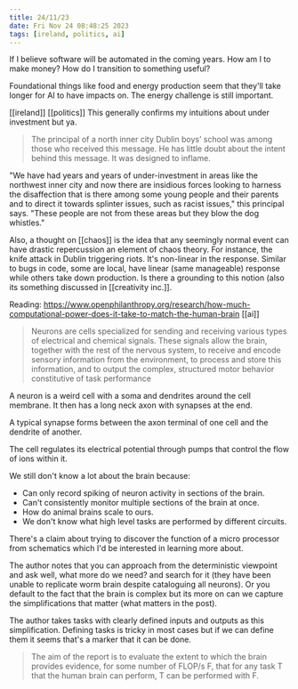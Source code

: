 ```yaml
---
title: 24/11/23
date: Fri Nov 24 08:48:25 2023
tags: [ireland, politics, ai]
---
```


If I believe software will be automated in the coming years. How am I to make money? How do I transition to something
useful?

Foundational things like food and energy production seem that they'll take longer for AI to have impacts on. The energy
challenge is still important.

[[ireland]] [[politics]] This generally confirms my intuitions about under investment but ya.

> The principal of a north inner city Dublin boys’ school was among those who received this message. He has little doubt
about the intent behind this message. It was designed to inflame.

"We have had years and years of under-investment in areas like the northwest inner city and now there are insidious
forces looking to harness the disaffection that is there among some young people and their parents and to direct it
towards splinter issues, such as racist issues," this principal says. "These people are not from these areas but they
blow the dog whistles."


Also, a thought on [[chaos]] is the idea that any seemingly normal event can have drastic repercussion an element of
chaos theory. For instance, the knife attack in Dublin triggering riots. It's non-linear in the response. Similar to
bugs in code, some are local, have linear (same manageable) response while others take down production. Is there a
grounding to this notion (also its something discussed in [[creativity inc.]].

Reading: https://www.openphilanthropy.org/research/how-much-computational-power-does-it-take-to-match-the-human-brain
[[ai]]

> Neurons are cells specialized for sending and receiving various types of electrical and chemical signals.
> These signals allow the brain, together with the rest of the nervous system, to receive and encode sensory information
> from the environment, to process and store this information, and to output the complex, structured motor behavior
> constitutive of task performance

A neuron is a weird cell with a soma and dendrites around the cell membrane. It then has a long neck axon with synapses at the end.

A typical synapse forms between the axon terminal of one cell and the dendrite of another.

The cell regulates its electrical potential through pumps that control the flow of ions within it.

We still don't know a lot about the brain because:
* Can only record spiking of neuron activity in sections of the brain.
* Can't consistently monitor multiple sections of the brain at once.
* How do animal brains scale to ours.
* We don't know what high level tasks are performed by different circuits.

There's a claim about trying to discover the function of a micro processor from schematics which I'd be interested in
learning more about.

The author notes that you can approach from the deterministic viewpoint and ask well, what more do we need? and search
for it (they have been unable to replicate worm brain despite cataloguing all neurons). Or you default to the fact that
the brain is complex but its more on can we capture the simplifications that matter (what matters in the post).

The author takes tasks with clearly defined inputs and outputs as this simplification. Defining tasks is tricky in most
cases but if we can define them it seems that's a marker that it can be done.

> The aim of the report is to evaluate the extent to which the brain provides evidence, for some number of FLOP/s F,
> that for any task T that the human brain can perform, T can be performed with F.


